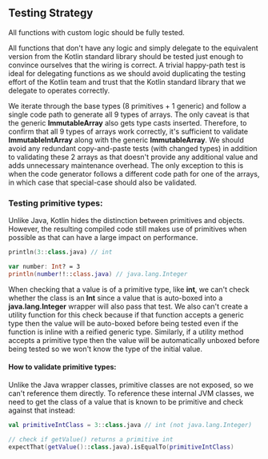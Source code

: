 ## Testing Strategy

All functions with custom logic should be fully tested.

All functions that don't have any logic and simply delegate to the equivalent version from the Kotlin standard library
should be tested just enough to convince ourselves that the wiring is correct. A trivial happy-path test is ideal for
delegating functions as we should avoid duplicating the testing effort of the Kotlin team and trust that the Kotlin
standard library that we delegate to operates correctly.

We iterate through the base types (8 primitives + 1 generic) and follow a single code path to generate all 9 types of
arrays. The only caveat is that the generic **ImmutableArray** also gets type casts inserted. Therefore, to confirm
that all 9 types of arrays work correctly, it's sufficient to validate **ImmutableIntArray** along with the generic
**ImmutableArray**. We should avoid any redundant copy-and-paste tests (with changed types) in addition to validating
these 2 arrays as that doesn't provide any additional value and adds unnecessary maintenance overhead. The only
exception to this is when the code generator follows a different code path for one of the arrays, in which case that
special-case should also be validated.

### Testing primitive types:

Unlike Java, Kotlin hides the distinction between primitives and objects. However, the resulting compiled code still
makes use of primitives when possible as that can have a large impact on performance.

```kotlin
println(3::class.java) // int

var number: Int? = 3
println(number!!::class.java) // java.lang.Integer
```

When checking that a value is of a primitive type, like **int**, we can't check whether the class is an
**Int** since a value that is auto-boxed into a **java.lang.Integer** wrapper will also pass that test. We also can't
create a utility function for this check because if that function accepts a generic type then the value will be
auto-boxed before being tested even if the function is inline with a reified generic type. Similarly, if a utility
method accepts a primitive type then the value will be automatically unboxed before being tested so we won't know the
type of the initial value.

#### How to validate primitive types:

Unlike the Java wrapper classes, primitive classes are not exposed, so we can't reference them directly. To
reference these internal JVM classes, we need to get the class of a value that is known to be primitive and check
against that instead:

```kotlin
val primitiveIntClass = 3::class.java // int (not java.lang.Integer)

// check if getValue() returns a primitive int
expectThat(getValue()::class.java).isEqualTo(primitiveIntClass)
```
